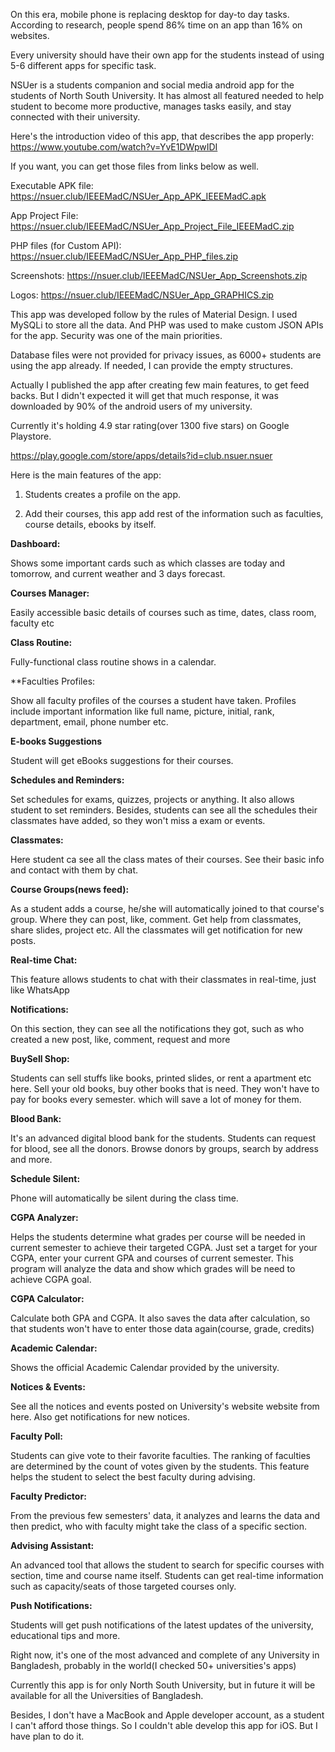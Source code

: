 On this era, mobile phone is replacing desktop for day-to day tasks. According to research, people spend  86%  time on an app than 16% on websites.

Every university should have their own app for the students instead of using 5-6 different apps for specific task. 

NSUer is a students companion and social media android app for the students of North South University. It has almost all featured needed to help student to become more productive, manages tasks easily, and stay connected with their university.



Here's the introduction video of this app, that describes the app properly: https://www.youtube.com/watch?v=YvE1DWpwIDI


If you want, you can get those files from links below as well.


Executable APK file: https://nsuer.club/IEEEMadC/NSUer_App_APK_IEEEMadC.apk

App Project File: https://nsuer.club/IEEEMadC/NSUer_App_Project_File_IEEEMadC.zip

PHP files (for Custom API): https://nsuer.club/IEEEMadC/NSUer_App_PHP_files.zip

Screenshots: https://nsuer.club/IEEEMadC/NSUer_App_Screenshots.zip

Logos: https://nsuer.club/IEEEMadC/NSUer_App_GRAPHICS.zip



This app was developed follow by the rules of Material Design. I used MySQLi to store all the data. And PHP was used to make custom JSON APIs for the app. Security was one of the main priorities. 



Database files were not provided for privacy issues, as 6000+ students are using the app already. If needed, I can provide the empty structures.



Actually I published the app after creating few main features, to get feed backs. But I didn't expected it will get that much response, it was downloaded by 90% of the android users of my university. 

Currently it's holding 4.9 star rating(over 1300 five stars) on Google Playstore.

https://play.google.com/store/apps/details?id=club.nsuer.nsuer



Here is the main features of the app:

1. Students creates a profile on the app.

2. Add their courses, this app add rest of the information such as faculties, course details, ebooks by itself.



**Dashboard:**

Shows some important cards such as which classes are today and tomorrow, and current weather and 3 days forecast. 



**Courses Manager:**

Easily accessible basic details of courses such as time, dates, class room, faculty etc



**Class Routine:**

Fully-functional class routine shows in a calendar. 



**Faculties Profiles:

Show all faculty profiles of the courses a student have taken. Profiles include important information like full name, picture, initial, rank, department, email, phone number etc.



**E-books Suggestions**

Student will get eBooks suggestions for their courses.



**Schedules and Reminders:**

Set schedules for exams, quizzes, projects or anything. It also allows student to set reminders. Besides, students can see all the schedules their classmates have added, so they won't miss a exam or events.



**Classmates:**

Here student ca see all the class mates of their courses. See their basic info and contact with them by chat. 



**Course Groups(news feed):**

As a student adds a course, he/she will automatically joined to that course's group. Where they can post, like, comment. Get help from classmates, share slides, project etc. All the classmates will get notification for new posts. 



**Real-time Chat:**

This feature allows students to chat with their classmates in real-time, just like WhatsApp



**Notifications:**

On this section, they can see all the notifications they got, such as who created a new post, like, comment, request and more



**BuySell Shop:**

Students can sell stuffs like books, printed slides, or rent a apartment etc here.  Sell your old books, buy other books that is need. They won't have to pay for books every semester. which will save a lot of money for them.



**Blood Bank:**

It's an advanced digital blood bank for the students. Students can request for blood, see all the donors. Browse donors by groups, search by address and more. 



**Schedule Silent:**

Phone will automatically be silent during the class time. 



**CGPA Analyzer:**

Helps the students determine what grades per course will be needed in current semester to achieve their targeted CGPA. Just set a target for your CGPA, enter your current GPA and courses of current semester. This program will analyze the data and show which grades will be need to achieve CGPA goal. 



**CGPA Calculator:**

Calculate both GPA and CGPA. It also saves the data after calculation, so that students won't have to enter those data again(course, grade, credits)



**Academic Calendar:**

Shows the official Academic Calendar provided by the university.



**Notices & Events:**

See all the notices and events posted on University's website website from here. Also get notifications for new notices.



**Faculty Poll:**

Students can give vote to their favorite faculties. The ranking of faculties are determined by the count of votes given by the students. This feature helps the student to select the best faculty during advising.



**Faculty Predictor:**

From the previous few semesters' data, it analyzes and learns the data and then predict, who with faculty might take  the class of a specific section. 



**Advising Assistant:**

An advanced tool that allows the student to search for specific courses with section, time and course name itself. Students can get real-time information such as capacity/seats of those targeted courses only. 



**Push Notifications:**

Students will get push notifications of the latest updates of the university, educational tips and more.



Right now, it's one of the most advanced and complete of any University in Bangladesh, probably in the world(I checked 50+ universities's apps)



Currently this app is for only North South University, but in future it will be available for all the Universities of Bangladesh.

Besides, I don't have a MacBook and Apple developer account, as a student I can't afford those things. So I couldn't able develop this app for iOS. But I have plan to do it.
